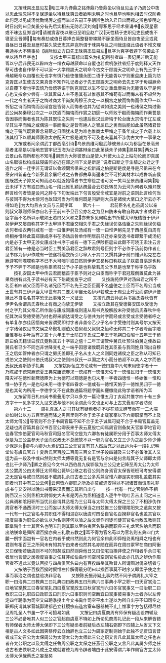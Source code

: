 <!-- { "loadSidebar": true } -->
　　又按昧爽丕显见左昭三年为谗鼎之铭谗鼎乃鲁鼎坐以待旦见孟子乃周公中夜以思此理忽得不复寐遂坐以待旦昧爽云者欲明未明之时也旦早也明也相去时仅防希此何足以见成汤忧勤惕厉之盛而举以告嗣王乎朝辨色始入君日出而视之辨色黎明之时日出则曰旦矣虽分有先后实相去无防若汉刘向専积思于经术昼诵书夜观星宿或不昧达旦郑当时请谢賔客夜以继日至明旦赵广汉天性精于吏职见吏民或夜不寝至旦晋傅每有奏劾或值日暮捧白简整簮带竦踊不寐坐而待旦皆自夜至旦或竟自昼日日暮至旦歴时甚久故史志其异岂所谓于昧爽与旦之间哉连缀此语者不惟文理弗通亦大不晓事矣【姚际恒立方曰先王昧爽丕显易左旦字为爽字者避下句袭孟子坐以待旦旦字也】
　　又按太甲三篇标出篇名为礼记所引者四一表记民非后无能胥以宁后非民无以辟四方一缁衣毋越厥命以自覆也若虞机张往省括于度则释又天作孽可违也自作孽不可以逭一大学顾諟天之明命今古文于顾諟天之明命上有先王字于毋越厥命以自覆也无也字有慎乃俭徳惟懐永图二语于无能胥以宁则重盘庚上篇为防克胥匡以生使古文果真吾不知作礼记者必于先王顾諟天之明命去先王字于毋越厥命以自覆下增也字去慎乃俭徳等语于防克胥匡以生不使之重盘庚易为无能胥以宁是何心也又按余少尝有一论其畧曰人主不患其有过惟患其不悔苟有过而悔未有不卓然为一代之令主者天子之悔过商太甲尚矣周穆王次之一以桐宫之放而悔悔而作太甲一以祈招之诗而悔悔而没祗宫是皆待人而悔者也其为従谏如流之美则一也诸侯之悔过衞武公尚矣秦穆公次之一以饮酒而悔悔而作賔之初筵一以师败于殽而悔悔而作秦誓是皆因事而悔者也其为陈其既往之失则一也逮后世汉武帝悔于轮台唐太宗悔于辽左或举其生平而悔之或偶惩一事而悔之是皆有絶人之智屈已之勇而后能如此虽然诸君皆悔之于锐气既衰善念易萌之日固犹未足为难也惟商太甲悔之于蚤年成之于六载上以法其祖下以顺其师褒称太宗配天亡极是诚为不可及也夫喜其不涉伪古文中一事录之
　　又按或者问余谓武丁都西亳引诗鸟景员维河殷武陟彼景山以为都当在景亳景亳者北亳是以括地志寰宇记玉海为证词甚辩余曰此苐读朱子诗集熟耳集两处并云景山名商所都也不知毛训景为大陟彼景山是使人升彼大山之上姑勿论而即真属山名取彼松柏成兹寝庙何必近在郊之间下文是断是说者曰断之于生植之处迁之于造作之所一迁字非无谓证以鲁颂閟宫徂来之松新甫之柏是断是度是寻是尺徂来在今泰安州新甫在今新泰县余屡经过之去鲁都曲阜尚遥未尝不可抡其材木以成鲁新庙侯国既然天子抑又可知而必以就近始得者书生寒俭之语可发一笑耳至景员维河集始云未详下方有或曰景山名一段此惟孔颍达疏最合云郑氏转员为云河为何者以頍弁既醉言维何者皆是设问之辞与下句发端此下句言殷受命咸宜是对前之语则此言维何当与彼同不得为水傍河也故知河当为何维何既是问辞则大员是诸侯大至口之所云亦不得如毛为大均且古文员与云同字耳
　　第六十一
　　君前臣名礼也虽周公以亲则叔父尊则师保亦自名于王前曰予旦召公亦名之为旦曰防未有敢自称其字者或君于臣字而不名所以示敬如王若曰父义和之亦未多见何晚出书所载太甲既稽首于伊尹矣伊尹又屡自称其字于太甲岂不君臣交相失乎君之失縁误仿洛诰臣之失则縁误仿缁衣何者缁衣两引咸有一徳一曰惟尹躬及汤咸有一徳一曰惟尹躬先见于西邑夏自周有终相亦惟终此篇郑康成序书在汤诰后咎单作明居前马迁亦亲受逸书者即繋于成汤纪内是必于太甲无渉矣康成注书序于咸有一徳下云伊陟臣扈曰此颇不可晓王肃注云言君臣皆有一徳是必当时臣工赞羙汤君臣之辞故君则号臣则字不必作于汤前伪作者止见书序为伊尹作咸有一徳遂将缁衣所引尽窜入于其口又撰其辞于前曰惟尹躬克左右厥辟宅师喋喋称字不已不大可嗤乎或曰然则伊尹宜曷称曰称朕孟子朕载自亳是也称予予不狎于不顺是也称臣若召公予小子是也称挚若周公予旦是也至于称字乌乎敢
　　按孔安国太甲中传云君而稽首于臣予则对之曰臣而称字于君冠履倒置莫此为甚果商初有此孔子读书必有天下殆哉岌岌乎之叹
　　又按説苑伊尹对汤曰君之所不名臣者四诸父臣而不名诸兄臣而不名先王之臣臣而不名盛徳之士臣而不名周公当成王世有其三伊尹当太甲世有其二要太甲自无名伊尹若成王于周公止呼公而谓伊尹便縁此不自名名其字恐无此事殆又一义证云
　　又按孔疏云孙武兵书吕氏春秋皆有伊尹名余谓吕氏春秋止有商之向挚无伊挚
　　又按立政其在受徳暋安国以受徳为纣之字乃其父帝乙所作説与康成同康成则逺从周书克殷解殷末孙受徳吕氏春秋仲冬纪其次曰受徳受徳乃纣也得来頴达谓受之与徳共为纣字而经或言受或言受徳者呼之有单复尔亦佳因悟向来皆谓受即纣字者非盖帝乙少子名辛字受徳纣则其号尔又按天子字诸侯仅见书文侯之命觐礼则伯父伯舅叔父叔舅之恒称无称其二十字者降而字陪臣惟春秋中叶后有之宣十六年王于士防曰季氏成二年王于巩朔曰伯昭十五年王于荀跞曰伯氏籍谈曰叔氏竟称其五十字较之僖十二年王谓管仲舅氏杜预注伯舅之使故曰舅氏者已少不同岂非世降变礼之一端乎因思诸侯既异姓其臣虽与我同姓且同出自穆王之后如管仲者亦只谓之舅氏盖即孔子名从主人之义则同姓诸侯之臣之称从可知已或伯父之使则曰伯氏或叔父之使则曰叔氏一以国之大小而分伯叔不以其人之字而伯氏叔氏焉斯协乎礼矣
　　又按姚际恒立方论咸有一徳曰篇中凡句末用徳字者十一乃陈戒于徳常厥徳夏王弗克庸徳眷求一徳咸有一徳惟天佑于一徳惟民归于一徳惟天降灾祥在徳惟新厥徳臣为上为徳可以观徳是也句末用一字者四徳惟一终始惟一惟和惟一协于克一是也句末用一徳字者四眷求一徳咸有一徳惟天佑于一徳惟民归于一徳是也其句内所用一字徳字又不在此数通篇将题字面纠纒缴绕此殆学语者所为耳
　　又按留青日札曰尚书重叠用字只以多方一篇论惟五月丁亥起共惟字四十有三多方字十一见多字又九见文法与他不同余谓此今文也正可与上古文叠用字者防观
　　第六十二
　　周礼真圣人之书其犹有疑焉者亦不尽在烦文碎节而在一二大端处如封公以方五百里逓而降之男百里则不合于孟子止载冢宰以下六卿职掌而不上及太师太傅公等官则不合于书周官篇不知不合于孟子诚属可疑不合于书周官篇盖无足疑也周官篇其自汉书百官公卿表来乎表云夏殷亡闻焉周官则备矣天官冢宰地官司徒春官宗伯夏官司马秋官司冦冬官司空是为六卿各有徒属职分用于百事太师太傅太保是为三公盖参天子坐而议政无不总统故不以一职为官名又立三少为之副少师少傅少保是为卿与六卿为九焉记曰三公无官言有其人然后充之以此运为中一段礼记明堂位有虞氏官五十夏后氏官百殷二百周三百文王世子设四辅及三公不必备唯其人又运为首一段及中或曰然则太师太傅等竟无复有是官与余曰是何言哉箕子父师即太师也比干少师乃卿之首见今文书以西伯昌九侯鄂侯为三公见史记降至周太公为太师太公罢周公由太傅迁太师周公薨毕公继之若召公则终身焉官太保皆班班可考安得谓之无是官与或曰然则曷不载周礼余曰古者三公多系兼官惟六卿是实职周礼盖载其实职者也其中有三公云何云何皆六卿职之所及亦莫或遗安得以不冠诸首而谓周礼非成书与又安得以晚出书旁采汉表而忘其所自出与
　　按一代有一代之官制各不相防西汉三公则丞相太尉御史大夫者是丙吉为丞相道逢人逐牛牛喘吐舌吉止问之曰三公典调和隂阳职所当忧此自谓其丞相为三公耳与太师太傅太保之三公了不相渉伪作周官者不通西汉时三公而妄以太师太傅太保当之曰兹惟三公燮理隂阳失之逺矣又按一代有一代之官名与其职任不得相混窃以唐虞时四岳自官名百揆非官名也盖其官以揆度百事为职任必欲认以为名则非何以验之后文契作司徒司徒其官名也敷五教则其职臯陶作士士其官名也明五刑则其职以至伯夷官名秩宗而职典三礼龙官名纳言而职出纳朕命是舜所谓百揆亦典三礼敷五教之耳不得为官名苟以为官名则五典四门大麓一例字面岂有一官名在内者乎或曰然则此为何官余曰此即舜相尧禹相舜之相也有君则有相百王之所同未有知其所由来者也然其名亦随在而异在周曰冢宰在商曰阿衡又曰保衡若唐虞则不可的知矣或曰然则舜他日又曰使宅百揆非使之作相者乎余曰宅者居也言使之居揆度百事之任耳非如伯禹作司空司空则官名矣此亦几防之辨伪作周官者不通此义竟认百揆与四岳俱官名曰内有百揆四岳其殆昔人所谓图对偶亲切者与
　　又按纳于百揆百揆时叙惟左传解得最分明曰以揆百事莫不时序又即孟子使之主事而事治之谓也益验决非官名
　　又按陈氏振孙疑土事灼然不同予谓周礼大宰之职一曰治典二曰教典三曰礼典四曰政典五曰刑典六曰事典小宰之职一曰天官掌治二曰地官掌教三曰春官掌礼四曰夏官掌政五曰秋官掌刑六曰冬官掌事又一曰治职二曰教职三曰礼职四曰政职五曰刑职六曰事职则司空断宜曰掌事彼易事为土者亦以左传定四年耼季为司空又曰耼季授土今文书禹作司空平水土遂以为所自出乎不知司空之职郑氏谓其掌营城郭建都邑立社稷宗庙造宫室车服器械不止土惟事字方包括得尽益见周礼圣人书虽一字不可擅易如此
　　又按记曰虞夏商周有师保有疑丞设四辅及三公不必备唯其人似三公之官起自虞夏不特如上所论见商周礼记此一段从来解皆错有师保者太师太傅太保即下三公有疑丞者前疑后丞左辅右弼即下四辅上从省文下文相足古人文多如此因笑蔡传云立始辞也立三公为周家定制则始于此独不记贾谊言昔者成王幼召公为太保周公为太傅太公为太师此三公之职又言凡此其属太师之任也古者齐太公职之以及太傅之任鲁周公职之太保之任燕召公职之又言凡此其属少师之任也古者史佚职之凡成王之成就君徳为周令辟者端由于此安得谓六年作周官方立太师太傅太保哉蔡氏之妄至矣

